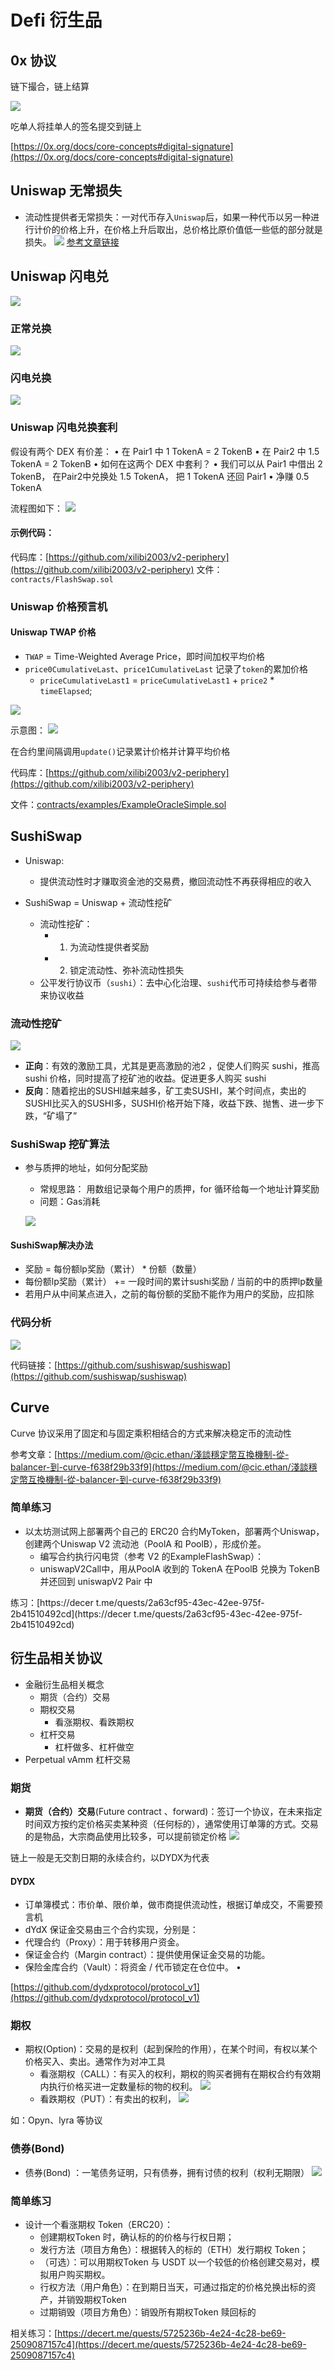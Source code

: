 # Defi 衍生品

## 0x 协议

链下撮合，链上结算

![](./image/1.png)

吃单人将挂单人的签名提交到链上

[https://0x.org/docs/core-concepts#digital-signature](https://0x.org/docs/core-concepts#digital-signature)

## Uniswap 无常损失

- 流动性提供者⽆常损失：⼀对代币存⼊`Uniswap`后，如果⼀种代币以另⼀种进⾏计价的价格上升，在价格上升后取出，总价格⽐原价值低⼀些低的部分就是损失。
![](./image/2.png)
[参考文章链接](https://zhuanlan.zhihu.com/p/268435169)

## Uniswap 闪电兑

![](./image/3.png)

### 正常兑换
![](./image/4.png)

### 闪电兑换
![](./image/5.png)


### Uniswap 闪电兑换套利

假设有两个 DEX 有价差：
• 在 Pair1 中 1 TokenA = 2 TokenB
• 在 Pair2 中 1.5 TokenA = 2 TokenB
• 如何在这两个 DEX 中套利？
• 我们可以从 Pair1 中借出 2 TokenB， 在Pair2中兑换处 1.5 TokenA， 把 1 TokenA 还回 Pair1
• 净赚 0.5 TokenA

流程图如下：
![](./image/6.png)

#### 示例代码：

代码库：[https://github.com/xilibi2003/v2-periphery](https://github.com/xilibi2003/v2-periphery)
⽂件：`contracts/FlashSwap.sol`


### Uniswap 价格预言机

#### Uniswap TWAP 价格

- `TWAP` = Time-Weighted Average Price，即时间加权平均价格
- `price0CumulativeLast`、`price1CumulativeLast` 记录了`token`的累加价格
    - `priceCumulativeLast1` = `priceCumulativeLast1` + `price2` * `timeElapsed`;

 ![](./image/7.png)

示意图：
![](./image/8.png)


在合约⾥间隔调⽤`update()`记录累计价格并计算平均价格

代码库：[https://github.com/xilibi2003/v2-periphery](https://github.com/xilibi2003/v2-periphery)

⽂件：[contracts/examples/ExampleOracleSimple.sol](https://github.com/Uniswap/v2-periphery/blob/master/contracts/examples/ExampleOracleSimple.sol)

## SushiSwap

- Uniswap: 
    - 提供流动性时才赚取资⾦池的交易费，撤回流动性不再获得相应的收⼊
    
-  SushiSwap = Uniswap + 流动性挖矿
    - 流动性挖矿：
         - 1. 为流动性提供者奖励
         - 2. 锁定流动性、弥补流动性损失
    - 公平发⾏协议币（`sushi`）：去中⼼化治理、`sushi`代币可持续给参与者带来协议收益

### 流动性挖矿

![](./image/9.png)

- **正向**：有效的激励⼯具，尤其是更⾼激励的池2 ，促使⼈们购买 sushi，推⾼sushi 价格，同时提⾼了挖矿池的收益。促进更多⼈购买 sushi
- **反向**：随着挖出的SUSHI越来越多，矿⼯卖SUSHI，某个时间点，卖出的SUSHI⽐买⼊的SUSHI多，SUSHI价格开始下降，收益下跌、抛售、进⼀步下跌，“矿塌了”

### SushiSwap 挖矿算法
- 参与质押的地址，如何分配奖励
    - 常规思路： ⽤数组记录每个⽤户的质押，for 循环给每⼀个地址计算奖励
    - 问题：Gas消耗

    ![](./image/10.png)

#### SushiSwap解决办法
- 奖励 = 每份额lp奖励（累计） * 份额（数量）
- 每份额lp奖励（累计） += ⼀段时间的累计sushi奖励 / 当前的中的质押lp数量
- 若⽤户从中间某点进⼊，之前的每份额的奖励不能作为⽤户的奖励，应扣除


### 代码分析
![](./image/11.png)

代码链接：[https://github.com/sushiswap/sushiswap](https://github.com/sushiswap/sushiswap)


##  Curve
Curve 协议采用了固定和与固定乘积相结合的方式来解决稳定币的流动性


参考⽂章：[https://medium.com/@cic.ethan/淺談穩定幣互換機制-從-balancer-到-curve-f638f29b33f9](https://medium.com/@cic.ethan/淺談穩定幣互換機制-從-balancer-到-curve-f638f29b33f9)

### 简单练习
- 以太坊测试⽹上部署两个⾃⼰的 ERC20 合约MyToken，部署两个Uniswap，创建两个Uniswap V2 流动池（PoolA 和 PoolB），形成价差。
    - 编写合约执⾏闪电贷（参考 V2 的ExampleFlashSwap）：
    - uniswapV2Call中，⽤从PoolA 收到的 TokenA 在PoolB 兑换为 TokenB 并还回到 uniswapV2 Pair 中

练习：[https://decer t.me/quests/2a63cf95-43ec-42ee-975f-2b41510492cd](https://decer t.me/quests/2a63cf95-43ec-42ee-975f-2b41510492cd)

## 衍⽣品相关协议

- ⾦融衍⽣品相关概念
    - 期货（合约）交易
    - 期权交易
        - 看涨期权、看跌期权
    - 杠杆交易
        - 杠杆做多、杠杆做空
- Perpetual vAmm 杠杆交易

### 期货

- **期货（合约）交易**(Future contract 、forward)：签订⼀个协议，在未来指定时间双⽅按约定价格买卖某种资（任何标的），通常使⽤订单簿的⽅式。交易的是物品，大宗商品使用比较多，可以提前锁定价格
![](./image/12.png)

链上⼀般是⽆交割⽇期的永续合约，以DYDX为代表

#### DYDX

- 订单簿模式：市价单、限价单，做市商提供流动性，根据订单成交，不需要预⾔机
- dYdX 保证⾦交易由三个合约实现，分别是：
- 代理合约（Proxy）：⽤于转移⽤户资⾦。
- 保证⾦合约（Margin contract）：提供使⽤保证⾦交易的功能。
- 保险⾦库合约（Vault）：将资⾦ / 代币锁定在仓位中。 •

 [https://github.com/dydxprotocol/protocol_v1](https://github.com/dydxprotocol/protocol_v1)

### 期权
- 期权(Option)：交易的是权利（起到保险的作⽤），在某个时间，有权以某个价格买⼊、卖出。通常作为对冲⼯具
    - 看涨期权（CALL）：有买⼊的权利，期权的购买者拥有在期权合约有效期内执行价格买进一定数量标的物的权利。
    ![](./image/13.png)
    - 看跌期权（PUT）：有卖出的权利，
    ![](./image/14.png)

如：Opyn、lyra 等协议

### 债券(Bond)

- 债券(Bond) ：⼀笔债务证明，只有债券，拥有讨债的权利（权利⽆期限）
![](./image/15.png)

### 简单练习

- 设计⼀个看涨期权 Token（ERC20）：
    - 创建期权Token 时，确认标的的价格与⾏权⽇期；
    - 发⾏⽅法（项⽬⽅⻆⾊）：根据转⼊的标的（ETH）发⾏期权 Token；
    - （可选）：可以⽤期权Token 与 USDT 以⼀个较低的价格创建交易对，模拟⽤户购买期权。
    - ⾏权⽅法（⽤户⻆⾊）：在到期⽇当天，可通过指定的价格兑换出标的资产，并销毁期权Token
    - 过期销毁（项⽬⽅⻆⾊）：销毁所有期权Token 赎回标的


相关练习：[https://decert.me/quests/5725236b-4e24-4c28-be69-2509087157c4](https://decert.me/quests/5725236b-4e24-4c28-be69-2509087157c4)


